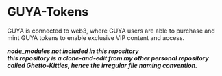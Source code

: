 # GUYA-Tokens
GUYA is connected to web3, where GUYA users are able to purchase and mint GUYA tokens to enable exclusive VIP content and access.

***node_modules not included in this repository*** <br>
***this repository is a clone-and-edit from my other personal repository called Ghetto-Kitties, hence the irregular file naming convention.***
